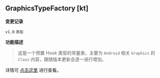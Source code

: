 ## GraphicsTypeFactory [kt]

**变更记录**

`v1.0` `添加`

**功能描述**

> 这是一个预置 Hook 类型的常量类，主要为 `Android` 相关 `Graphics` 的 `Class` 内容，跟随版本更新会逐一进行增加。

详情可 [点击这里](https://github.com/fankes/YukiHookAPI/blob/master/yukihookapi/src/api/kotlin/com/highcapable/yukihookapi/hook/type/android/GraphicsTypeFactory.kt) 进行查看。